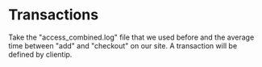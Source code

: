 # Transactions

Take the "access_combined.log" file that we used before
and the average time between "add" and "checkout" on our site.
A transaction will be defined by clientip.
